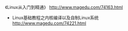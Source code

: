 
《Linux从入门到精通》 http://www.magedu.com/74163.html
- Linux基础教程之内核编译以及自制Linux系统 http://www.magedu.com/74221.html
